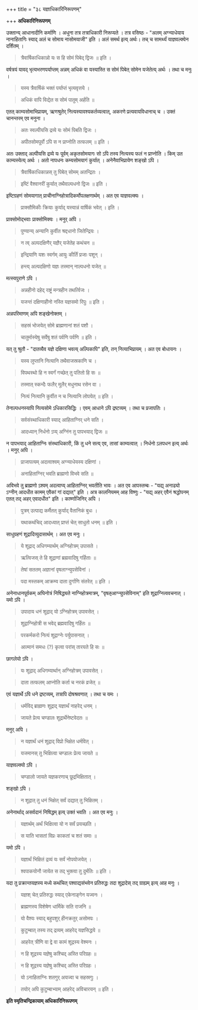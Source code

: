 +++
title = "३८ यज्ञाधिकारिनिरूपणम्"

+++
**अधिकारिनिरूपणम्**

उक्तान्य् आधानादीनि कर्माणि । अधुना तत्र तत्राधिकारी निरूप्यते । तत्र वसिष्ठः -  "अलम् अग्न्याधेयाय नानाहितागिः स्याद् अलं च सोमाय नासोमयाजी" इति । अलं समर्थ इत्य् अर्थः। तच् च सामर्थ्यं याज्ञवल्क्येन दर्शितम् ।

> त्रैवार्षिकाधिकान्नो यः स हि सोमं पिबेद् द्विजः ॥ इति ।

वर्षत्रयं यावद् भृत्यभरणपर्याप्तम् अन्नम् अधिकं वा यस्यास्ति स सोमं पिबेत् सोमेन यजेतेत्य् अर्थः । तथा च मनुः ।

> यस्य त्रैवार्षिकं भक्तं पर्याप्तं भृत्यवृत्तये ।

> अधिकं वापि विद्येत स सोमं पातुम् अर्हति ॥

एतत् काम्यसोमाभिप्रायम्, ऋणश्रुतेर् नित्यस्यावश्यकर्तव्यत्वात्, अकरणे प्रत्यवायविधानाच् च । उक्तं चानन्तरम् एव मनुना ।

> अतः स्वल्पीयसि द्रव्ये यः सोमं पिबति द्विजः ।

> अपीतसोमपूर्वो ऽपि स न प्राप्नोति तत्फलम् ॥ इति ।

अतः उक्ताद् अल्पीयसि द्रव्ये यः पूर्वम् अकृतसोमयागः सो ऽपि तस्य नित्यस्य फलं न प्राप्नोति । किम् उत काम्यस्येत्य् अर्थः । अतो नापधनः कम्यसोमयागं कुर्यात् । अनेनैवाभिप्रायेण शङ्खो ऽपि ।

> त्रैवार्षिकाधिकान्नस् तु पिबेत् सोमम् अतन्द्रितः ।

> इष्टिं वैश्वानरीं कुर्यात् तथैवाल्पधनो द्विजः ॥ इति ।

इष्टिग्रहणं सोमयागात् प्राचीनाग्निहोत्रादिकर्मोपलक्षणार्थम् । अत एव याज्ञवल्क्यः ।

> प्राक्सौमिकीः क्रियाः कुर्याद् यस्यान्नं वार्षिकं भवेत् । इति ।

प्राक्सोमोद्भवाः प्राक्सोमिक्यः । मनुर् अपि ।

> पुण्यान्य् अन्यानि कुर्वीत श्रद्दधानो जितेन्द्रियः ।

> न त्व् अल्पदक्षिणैर् यज्ञैर् यजेतेह कथंचन ॥

> इन्द्रियाणि यशः स्वर्गम् आयुः कीर्तिं प्रजाः पशून् ।

> हन्त्य् अल्पदक्षिणो यज्ञः तस्मान् नाल्पधनो यजेत् ॥

मत्स्यपुराणे ऽपि ।

> अन्नहीनो दहेद् राष्ट्रं मन्त्रहीन तथर्त्विजः ।

> यजन्तं दक्षिणाहीनो नस्ति यज्ञसमो रिपुः ॥ इति ।

अन्नपरिमाणम् अपि शङ्खेनोक्तम् ।

> सहस्रं भोजयेत् सोमे ब्राह्मणानां शतं पशौ ।

> चातुर्मास्येषु सर्वेषु शतं पर्वणि पर्वणि ॥ इति ।

यत् तु श्रुतौ -  "दातव्यैव यज्ञे दक्षिणा भवत्य् अल्पिकापि" इति, तन् नित्याभिप्रायम् । अत एव बोधायनः ।

> यस्य लुप्तानि नित्यानि तथैवाजस्रकाणि च ।

> विपथस्थो हि न स्वर्गं गच्छेत् तु पतितो हि सः ॥

> तस्मात् स्कन्दैः फलैर् मूलैर् मधुनाथ रसेन वा ।

> नित्यं नित्यानि कुर्वीत न च नित्यानि लोपयेत् ॥ इति ।

तेनाल्पधनस्यापि नित्यसोमे ऽधिकारसिद्धिः । एवम् आधाने ऽपि द्रष्टव्यम् । तथा च प्रजापतिः ।

> सर्वसंस्थाधिकारी स्याद् आहिताग्निर् धने सति ।

> आदध्यान् निर्धनो ऽप्य् अग्निंन तु पापभयाद् द्विजः ॥

न पापभयाद् आहिताग्निः संस्थाधिकारी, किं तु धने सत्य् एव, तासां काम्यत्वात् । निर्धनो ऽलपधन इत्य् अर्थः । मनुर् अपि ।

> प्राजापत्यम् अदत्वाश्वम् अग्न्याधेयस्य दक्षिणां ।

> अनाहिताग्निर् भवति ब्राह्मणो विभवे सति ॥

अविभवे तु ब्राह्मणो ऽश्वम् अदत्वाप्य् आहिताग्निर् भवतीति भावः । अत एव आपस्तम्बः -  "यद्य् अनाढ्यो ऽग्नीन् आदधीत कामम् एवैकां गां दद्यात्" इति । अत्र कालनियमम् आह विष्णुः -  "यद्य् अहर् एवैनं श्रद्धोपनम् एतत् तद् अहर् एवादधीत" इति । कार्ष्णाजिनिर् अपि ।

> पुत्रम् उत्पाद्य कर्मैतत् कुर्याद् वैतानिकं बुधः ।

> यथाकथंचिद् आदध्यात् प्राप्तं चेत् साधुतो धनम् ॥ इति ।

साधुग्रहणं शूद्रादिव्युदासार्थम् । अत एव मनुः ।

> ये शूद्राद् अधिगम्यार्थम् अग्निहोत्रम् उपासते ।

> ऋत्विजस् ते हि शूद्राणां ब्रह्मवादिषु गर्हिताः ॥

> तेषां सततम् अज्ञानां वृषलाग्न्युपसेविनां ।

> पदा मस्तकम् आक्रम्य दाता दुर्गाणि संतरेत् ॥ इति ।

अनेनाधानपूर्वकम् अघिनोत्रं निषिद्ध्यते नाग्निहोत्रमात्रम्, "वृषऌआग्न्युपसेविनाम्" इति शूद्राग्नित्ववचनात् । यमो ऽपि ।

> उपादाय धनं शूद्राद् यो ऽग्निहोत्रम् उपावसेत् ।

> शूद्राग्निहोत्री स भवेद् ब्रह्मवादिषु गर्हितः ॥

> परकर्मकरो नित्यं शूद्राग्नेः पर्युपासनात् ।

> आत्मानं समधः (?) कृत्वा परांस् तारयते हि सः ॥

छागलेयो ऽपि ।

> यः शूद्राद् अधिगम्यार्थान् अग्निहोत्रम् उपावसेत् ।

> दाता तत्फलम् आप्नोति कर्ता च नरकं व्रजेत् ॥

एवं यज्ञार्थे ऽपि धने द्रष्टव्यम्, तत्रापि दोषश्रवणात् । तथा च यमः ।

> धर्मविद् ब्राह्मणः शूद्राद् यज्ञार्थं नाहरेद् धनम् ।

> जायते प्रेत्य चण्डालः शूद्रार्थेनेष्टवेदतः ॥

मनुर् अपि ।

> न यज्ञार्थं धनं शूद्राद् विप्रो भिक्षेत धर्मवित् ।

> यजमानस् तु भिक्षित्वा चण्डालः प्रेत्य जायते ॥

याज्ञवल्क्यो ऽपि ।

> चण्डालो जायते यज्ञकरणाच् छूद्रभिक्षितात् ।

शङ्खो ऽपि ।

> न शूद्रात् तु धनं भिक्षेत् सर्वं दद्यात् तु भिक्षितम् ।

अनेनार्थाद् असर्वदानं निषिद्धम् इत्य् उक्तं भवति । अत एव मनुः ।

> यज्ञार्थम् अर्थं भिक्षित्वा यो न सर्वं प्रयच्छति ।

> स याति भासतां विप्रः काकतां च शतं समाः ॥

यमो ऽपि ।

> यज्ञार्थं भिक्षितं द्रव्यं यः सर्वं नोपयोजयेत् ।

> श्वपाकयोनौ जायेत स तद् भुक्त्वा तु दुर्मतिः ॥ इति ।

यदा तु प्रक्रान्तयज्ञस्य मध्ये कथंचित् पश्वाद्यसंभवेन प्रतिरुद्धः तदा शूद्रादेस् तद् ग्राह्यम् इत्य् आह मनुः ।

> यज्ञश् चेत् प्रतिरुद्धः स्याद् एकेनाङ्गेन यज्वनः ।

> ब्राह्मणस्य विशेषेण धार्मिके सति राजनि ॥

> यो वैश्यः स्याद् बहुपशुर् हीनक्रतुर् असोमपः ।

> कुटुम्बात् तस्य तद् द्रव्यम् आहरेद् यज्ञसिद्धये ॥

> आहरेत् त्रीणि वा द्वे वा कामं शूद्रस्य वेश्मनः ।

> न हि शूद्रस्य यज्ञेषु कश्चिद् अस्ति परिग्रहः ॥

> न हि शूद्रस्य यज्ञेषु कश्चिद् अस्ति परिग्रहः ।

> यो ऽनाहिताग्निः शतगुर् अयज्वा च सहस्रगुः ।

> तयोर् अपि कुटुम्बाभ्याम् आहरेद् अविचारयन् ॥ इति ।

**इति स्मृतिचन्द्रिकायाम् अधिकारिनिरूपणम्**
